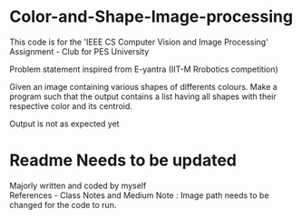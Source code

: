 # Color-and-Shape-Image-processing
This code is for the 'IEEE CS Computer Vision and Image Processing' Assignment - Club for PES University

Problem statement inspired from E-yantra (IIT-M Rrobotics competition)

Given an image containing various shapes of differents colours. 
Make a program such that the output contains a list having all shapes with their respective color and its centroid. 

Output is not as expected yet 

# Readme Needs to be updated

Majorly written and coded by myself  
References - Class Notes and Medium
Note : Image path needs to be changed for the code to run.
